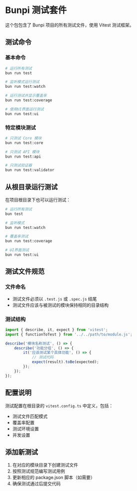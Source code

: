 # Bunpi 测试套件

这个包包含了 Bunpi 项目的所有测试文件，使用 Vitest 测试框架。

## 测试命令

### 基本命令

```bash
# 运行所有测试
bun run test

# 监听模式运行测试
bun run test:watch

# 运行测试并显示覆盖率
bun run test:coverage

# 使用UI界面运行测试
bun run test:ui
```

### 特定模块测试

```bash
# 只测试 Core 模块
bun run test:core

# 只测试 API 模块
bun run test:api

# 只测试验证器
bun run test:validator
```

## 从根目录运行测试

在项目根目录下也可以运行测试：

```bash
# 运行所有测试
bun test

# 监听模式
bun run test:watch

# 覆盖率测试
bun run test:coverage

# UI界面测试
bun run test:ui
```

## 测试文件规范

### 文件命名

-   测试文件必须以 `.test.js` 或 `.spec.js` 结尾
-   测试文件应该与被测试的模块保持相同的目录结构

### 测试结构

```javascript
import { describe, it, expect } from 'vitest';
import { functionToTest } from '../../path/to/module.js';

describe('模块名称测试', () => {
    describe('功能分组', () => {
        it('应该测试某个具体功能', () => {
            // 测试代码
            expect(result).toBe(expected);
        });
    });
});
```

## 配置说明

测试配置在根目录的 `vitest.config.ts` 中定义，包括：

-   测试文件匹配模式
-   覆盖率配置
-   测试环境设置
-   并发设置

## 添加新测试

1. 在对应的模块目录下创建测试文件
2. 按照测试规范编写测试用例
3. 更新相应的 package.json 脚本（如需要）
4. 确保测试通过后提交代码
